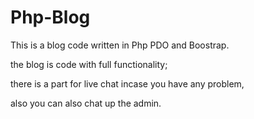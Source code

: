 # Php-Blog
This is a blog code written in Php PDO and Boostrap.

the blog is code with full functionality;

there is a part for live chat incase you have any problem,

also you can also chat up the admin.
